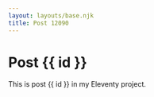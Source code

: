```yaml
---
layout: layouts/base.njk
title: Post 12090
---
```


# Post {{ id }}

This is post {{ id }} in my Eleventy project.
